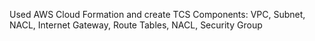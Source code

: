 Used AWS Cloud Formation and create TCS Components: VPC, Subnet, NACL, Internet Gateway, Route Tables, NACL, Security Group
